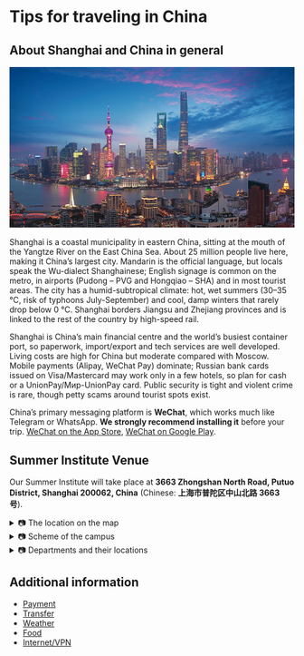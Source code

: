 # Tips for traveling in China

## About Shanghai and China in general

![Photo of Shanghai](images/Shanghai.jpg ":no-zoom")

Shanghai is a coastal municipality in eastern China, sitting at the mouth of the Yangtze River on the East China Sea. About 25 million people live here, making it China’s largest city. Mandarin is the official language, but locals speak the Wu-dialect Shanghainese; English signage is common on the metro, in airports (Pudong – PVG and Hongqiao – SHA) and in most tourist areas. The city has a humid-subtropical climate: hot, wet summers (30–35 °C, risk of typhoons July-September) and cool, damp winters that rarely drop below 0 °C. Shanghai borders Jiangsu and Zhejiang provinces and is linked to the rest of the country by high-speed rail.

Shanghai is China’s main financial centre and the world’s busiest container port, so paperwork, import/export and tech services are well developed. Living costs are high for China but moderate compared with Moscow. Mobile payments (Alipay, WeChat Pay) dominate; Russian bank cards issued on Visa/Mastercard may work only in a few hotels, so plan for cash or a UnionPay/Мир-UnionPay card. Public security is tight and violent crime is rare, though petty scams around tourist spots exist.

China’s primary messaging platform is **WeChat**, which works much like Telegram or WhatsApp. **We strongly recommend installing it** before your trip. [WeChat on the App Store](https://apps.apple.com/ru/app/wechat/id414478124?l=en-GB), [WeChat on Google Play](https://play.google.com/store/apps/details?id=com.tencent.mm&hl=en&pli=1). 

## Summer Institute Venue

Our Summer Institute will take place at **3663 Zhongshan North Road, Putuo District, Shanghai 200062, China** (Chinese: **上海市普陀区中山北路 3663 号**).

<details>
  <summary>📷 The location on the map</summary>

  ![Location on the map](images/map3.jpeg)
</details>

<details>
  <summary>📷 Scheme of the campus</summary>

  ![Map of the campus](images/map.jpg)
</details>

<details>
  <summary>📷 Departments and their locations</summary>

  ![Departments in the campus](images/map2.jpg)
</details>


## Additional information
- [Payment](payment.md)
- [Transfer](transfer.md)
- [Weather](weather.md)
- [Food](food.md)
- [Internet/VPN](internet.md)